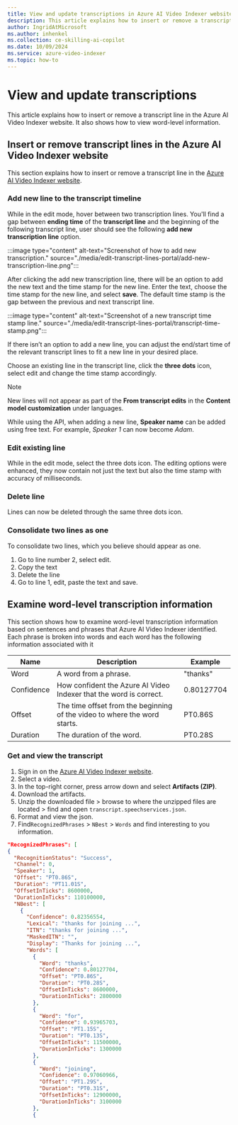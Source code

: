 ```yaml
---
title: View and update transcriptions in Azure AI Video Indexer website 
description: This article explains how to insert or remove a transcript line in the Azure AI Video Indexer website. It also shows how to view word-level information.
author: IngridAtMicrosoft
ms.author: inhenkel
ms.collection: ce-skilling-ai-copilot
ms.date: 10/09/2024
ms.service: azure-video-indexer
ms.topic: how-to
---
```


# View and update transcriptions

This article explains how to insert or remove a transcript line in the Azure AI Video Indexer website. It also shows how to view word-level information.

## Insert or remove transcript lines in the Azure AI Video Indexer website 

This section explains how to insert or remove a transcript line in the [Azure AI Video Indexer website](https://www.videoindexer.ai/).

### Add new line to the transcript timeline 

While in the edit mode, hover between two transcription lines. You'll find a gap between **ending time** of the **transcript line** and the beginning of the following transcript line, user should see the following **add new transcription line** option. 

:::image type="content" alt-text="Screenshot of how to add new transcription." source="./media/edit-transcript-lines-portal/add-new-transcription-line.png":::

After clicking the add new transcription line, there will be an option to add the new text and the time stamp for the new line. Enter the text, choose the time stamp for the new line, and select **save**. The default time stamp is the gap between the previous and next transcript line. 

:::image type="content" alt-text="Screenshot of a new transcript time stamp line." source="./media/edit-transcript-lines-portal/transcript-time-stamp.png":::

If there isn’t an option to add a new line, you can adjust the end/start time of the relevant transcript lines to fit a new line in your desired place. 

Choose an existing line in the transcript line, click the **three dots** icon, select edit and change the time stamp accordingly.

> [!NOTE]
> New lines will not appear as part of the **From transcript edits** in the **Content model customization** under languages. 
>
> While using the API, when adding a new line, **Speaker name** can be added using free text. For example, *Speaker 1* can now become *Adam*. 

### Edit existing line 

While in the edit mode, select the three dots icon. The editing options were enhanced, they now contain not just the text but also the time stamp with accuracy of milliseconds. 

### Delete line 

Lines can now be deleted through the same three dots icon. 

### Consolidate two lines as one 

To consolidate two lines, which you believe should appear as one. 

1. Go to line number 2, select edit. 
1. Copy the text 
1. Delete the line 
1. Go to line 1, edit, paste the text and save. 

## Examine word-level transcription information

This section shows how to examine word-level transcription information based on sentences and phrases that Azure AI Video Indexer identified. Each phrase is broken into words and each word has the following information associated with it  

|Name|Description|Example|
|---|---|---|
|Word|A word from a phrase.|"thanks"|
|Confidence|How confident the Azure AI Video Indexer that the word is correct.|0.80127704|
|Offset|The time offset from the beginning of the video to where the word starts.|PT0.86S|
|Duration|The duration of the word.|PT0.28S|

### Get and view the transcript

1. Sign in on the [Azure AI Video Indexer website](https://www.videoindexer.ai).
1. Select a video.
1. In the top-right corner, press arrow down and select **Artifacts (ZIP)**. 
1. Download the artifacts.
1. Unzip the downloaded file > browse to where the unzipped files are located > find and open `transcript.speechservices.json`. 
1. Format and view the json.
1. Find`RecognizedPhrases` > `NBest` > `Words` and find interesting to you information.
   
```json
"RecognizedPhrases": [
{
  "RecognitionStatus": "Success",
  "Channel": 0,
  "Speaker": 1,
  "Offset": "PT0.86S",
  "Duration": "PT11.01S",
  "OffsetInTicks": 8600000,
  "DurationInTicks": 110100000,
  "NBest": [
    {
      "Confidence": 0.82356554,
      "Lexical": "thanks for joining ...",
      "ITN": "thanks for joining ...",
      "MaskedITN": "",
      "Display": "Thanks for joining ...",
      "Words": [
        {
          "Word": "thanks",
          "Confidence": 0.80127704,
          "Offset": "PT0.86S",
          "Duration": "PT0.28S",
          "OffsetInTicks": 8600000,
          "DurationInTicks": 2800000
        },
        {
          "Word": "for",
          "Confidence": 0.93965703,
          "Offset": "PT1.15S",
          "Duration": "PT0.13S",
          "OffsetInTicks": 11500000,
          "DurationInTicks": 1300000
        },
        {
          "Word": "joining",
          "Confidence": 0.97060966,
          "Offset": "PT1.29S",
          "Duration": "PT0.31S",
          "OffsetInTicks": 12900000,
          "DurationInTicks": 3100000
        },
        {

```
